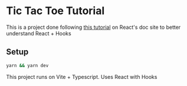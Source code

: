 # Tic Tac Toe Tutorial
This is a project done following [this tutorial](https://react.dev/learn/tutorial-tic-tac-toe) on React's doc site to better understand React + Hooks

## Setup

```bash
yarn && yarn dev
```

This project runs on Vite + Typescript. Uses React with Hooks